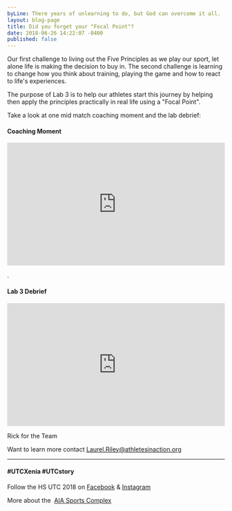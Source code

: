 ```yaml
---
byLine: There years of unlearning to do, but God can overcome it all.
layout: blog-page
title: Did you forget your "Focal Point"?
date: 2018-06-26 14:22:07 -0400
published: false
---
```

Our first challenge to living out the Five Principles as we play our sport, let alone life is making the decision to buy in.  The second challenge is learning to change how you think about training, playing the game and how to react to life's experiences.

The purpose of Lab 3 is to help our athletes start this journey by helping then apply the principles practically in real life using a "Focal Point".

Take a look at one mid match coaching moment and the lab debrief:

#### Coaching Moment

<iframe width="504" height="284" src="https://www.youtube.com/embed/fY9BZq54qpk" frameborder="0" allow="autoplay; encrypted-media" allowfullscreen></iframe>

.

#### Lab 3 Debrief

<iframe width="504" height="284" src="https://www.youtube.com/embed/_wJZmfNM5Gs?rel=0" frameborder="0" allow="autoplay; encrypted-media" allowfullscreen></iframe>


Rick for the Team

Want to learn more contact [Laurel.Riley@athletesinaction.org](mailto:laurel.riley@athletesinaction.org)

***

#### **#UTCXenia     #UTCstory**

Follow the HS UTC 2018 on  [Facebook](https://www.facebook.com/aiatotalathletecomplex/) & [Instagram](https://www.instagram.com/aia_sports_complex/)

More about the  [AIA Sports Complex](http://www.aiasportscomplex.com/)